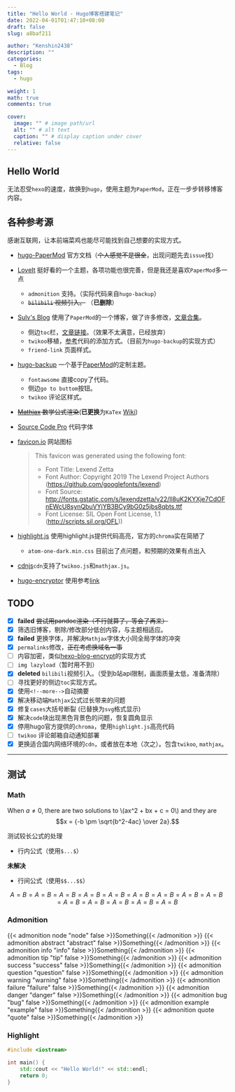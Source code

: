 ```yaml
---
title: "Hello World - Hugo博客搭建笔记"
date: 2022-04-01T01:47:10+08:00
draft: false
slug: a8baf211

author: "Kenshin2438"
description: ""
categories: 
  - Blog
tags: 
  - hugo

weight: 1
math: true
comments: true

cover:
  image: "" # image path/url
  alt: "" # alt text
  caption: "" # display caption under cover
  relative: false
---
```


## Hello World

无法忍受`hexo`的速度，故换到`hugo`，使用主题为`PaperMod`，正在一步步转移博客内容。

<!--more-->

## 各种参考源

感谢互联网，让本前端菜鸡也能尽可能找到自己想要的实现方式。

+ [hugo-PaperMod](https://github.com/adityatelange/hugo-PaperMod) 官方文档（~~个人感觉不是很全~~，出现问题先去`issue`找）
+ [LoveIt](https://github.com/dillonzq/LoveIt) 挺好看的一个主题，各项功能也很完善，但是我还是喜欢`PaperMod`多一点
  + `admonition` 支持。（实际代码来自`hugo-backup`）
  + ~~`bilibili` 视频引入。~~ （**已删除**）
+ [Sulv's Blog](https://www.sulvblog.cn) 使用了`PaperMod`的一个博客，做了许多修改，[文章合集](https://www.sulvblog.cn/posts/blog/)。
  + 侧边`toc`栏，[文章链接](https://www.sulvblog.cn/posts/blog/hugo_toc_side/)。（效果不太满意，已经放弃）
  + `twikoo`移植，[参考](https://www.sulvblog.cn/posts/blog/hugo_twikoo/)代码的添加方式。（目前为`hugo-backup`的实现方式）
  + `friend-link` 页面样式。
+ [hugo-backup](https://github.com/YazidLee/hugo-backup) 一个基于[PaperMod](https://adityatelange.github.io/hugo-PaperMod/)的定制主题。
  + `fontawsome` 直接copy了代码。
  + 侧边`go to buttom`按钮。
  + `twikoo` 评论区样式。
+ ~~[Mathjax](https://www.mathjax.org/) 数学公式渲染~~(**已更换**为`KaTex` [Wiki](https://github.com/KaTeX/KaTeX.wiki.git))
+ [Source Code Pro](https://github.com/adobe-fonts/source-code-pro) 代码字体
+ [favicon.io](https://favicon.io/) 网站图标
  
  > This favicon was generated using the following font:
  > - Font Title: Lexend Zetta
  > - Font Author: Copyright 2019 The Lexend Project Authors (https://github.com/googlefonts/lexend)
  > - Font Source: http://fonts.gstatic.com/s/lexendzetta/v22/ll8uK2KYXje7CdOFnEWcU8synQbuVYjYB3BCy9bG0z5jbs8qbts.ttf
  > - Font License: SIL Open Font License, 1.1 (http://scripts.sil.org/OFL))
+ [highlight.js](https://highlightjs.org/) 使用highlight.js提供代码高亮，官方的`chroma`实在简陋了
  + `atom-one-dark.min.css` 目前出了点问题，和预期的效果有点出入
+ [cdnjs](https://cdnjs.com/)`cdn`支持了`twikoo.js`和`mathjax.js`。
+ [hugo-encryptor](https://github.com/Li4n0/hugo_encryptor) 使用参考[link](https://www.10101.io/2019/04/17/encrypt-content-in-hugo?PageSpeed=noscript)

## TODO

+ [x] **failed** ~~尝试用pandoc渲染（不行就算了，等会了再来）~~
+ [x] 筛选旧博客，剔除/修改部分低创内容，与主题相适应。
+ [x] **failed** 更换字体，并解决`Mathjax`字体大小同全局字体的冲突
+ [x] `permalinks`修改，~~正在考虑换域名一事~~
+ [ ] 内容加密，类似[hexo-blog-encrypt](https://github.com/D0n9X1n/hexo-blog-encrypt)的实现方式
+ [ ] `img lazyload`（暂时用不到）
+ [x] **deleted** `bilibili`视频引入。（受到b站api限制，画面质量太低，准备清除）
+ [ ] 寻找更好的侧边`toc`实现方式。
+ [x] 使用`<!--more-->`自动摘要
+ [x] 解决移动端`Mathjax`公式过长带来的问题
+ [x] 修复`cases`大括号断裂 (已替换为`svg`格式显示)
+ [x] 解决`code`块出现黑色背景色的问题，恢复圆角显示
+ [x] 停用hugo官方提供的`chroma`，使用`highlight.js`高亮代码
+ [ ] `twikoo` 评论邮箱自动通知部署
+ [x] 更换适合国内网络环境的`cdn`，或者放在本地（次之）。包含`twikoo`, `mathjax`。

---

## 测试

### Math

When $a \ne 0$, there are two solutions to \\(ax^2 + bx + c = 0\\) and they are
$$x = {-b \pm \sqrt{b^2-4ac} \over 2a}.$$

测试较长公式的处理

+ 行内公式（使用`$...$`）

**未解决**

<!-- $A=B=A=B=A=B=A=B=A=B=A=B=A=B=A=B=A=B=A=B=A=B=A=B=A=B=A=B$ -->

+ 行间公式（使用`$$...$$`）

$$
A=B=A=B=A=B=A=B=A=B=A=B=A=B=A=B=A=B=A=B=A=B=A=B=A=B=A=B
$$

### Admonition

{{< admonition node "node" false >}}Something{{< /admonition >}}
{{< admonition abstract "abstract" false >}}Something{{< /admonition >}}
{{< admonition info "info" false >}}Something{{< /admonition >}}
{{< admonition tip "tip" false >}}Something{{< /admonition >}}
{{< admonition success "success" false >}}Something{{< /admonition >}}
{{< admonition question "question" false >}}Something{{< /admonition >}}
{{< admonition warning "warning" false >}}Something{{< /admonition >}}
{{< admonition failure "failure" false >}}Something{{< /admonition >}}
{{< admonition danger "danger" false >}}Something{{< /admonition >}}
{{< admonition bug "bug" false >}}Something{{< /admonition >}}
{{< admonition example "example" false >}}Something{{< /admonition >}}
{{< admonition quote "quote" false >}}Something{{< /admonition >}}

### Highlight

```cpp
#include <iostream>

int main() {
	std::cout << "Hello World!" << std::endl;
	return 0;
}
```

